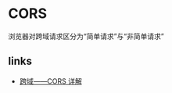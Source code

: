 # CORS

浏览器对跨域请求区分为“简单请求”与“非简单请求”

## links

- [跨域——CORS 详解](https://zhuanlan.zhihu.com/p/24411090)
